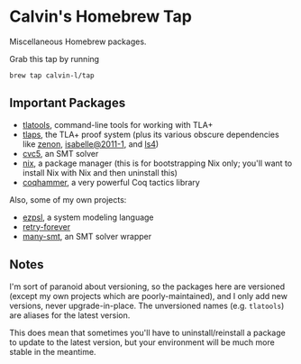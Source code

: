 # Calvin's Homebrew Tap

Miscellaneous Homebrew packages.

Grab this tap by running

    brew tap calvin-l/tap

## Important Packages

 - [tlatools](https://lamport.azurewebsites.net/tla/tla.html), command-line
   tools for working with TLA+
 - [tlaps](https://tla.msr-inria.inria.fr/tlaps/content/Home.html), the TLA+
   proof system (plus its various obscure dependencies like
   [zenon](https://github.com/zenon-prover/zenon),
   [isabelle@2011-1](https://isabelle.in.tum.de/website-Isabelle2011-1/),
   and [ls4](https://github.com/quickbeam123/ls4))
 - [cvc5](https://cvc5.github.io/), an SMT solver
 - [nix](https://nixos.org/), a package manager (this is for bootstrapping Nix
   only; you'll want to install Nix with Nix and then uninstall this)
 - [coqhammer](https://coqhammer.github.io/), a very powerful Coq tactics
   library

Also, some of my own projects:

 - [ezpsl](https://github.com/Calvin-L/ezpsl), a system modeling language
 - [retry-forever](https://github.com/Calvin-L/retry-forever)
 - [many-smt](https://github.com/Calvin-L/many-smt), an SMT solver wrapper

## Notes

I'm sort of paranoid about versioning, so the packages here are versioned
(except my own projects which are poorly-maintained), and I only add new
versions, never upgrade-in-place.  The unversioned names (e.g. `tlatools`) are
aliases for the latest version.

This does mean that sometimes you'll have to uninstall/reinstall a package to
update to the latest version, but your environment will be much more stable in
the meantime.
